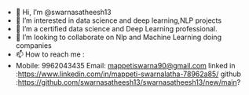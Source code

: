 - 👋 Hi, I’m @swarnasatheesh13
- 👀 I’m interested in data science and deep learning,NLP projects
- 🌱 I’m a certified data science and Deep Learning professional.
- 💞️ I’m looking to collaborate on Nlp and Machine Learning doing companies
- 📫 How to reach me :
- Mobile: 9962043435
Email: mappetiswarna90@gmail.com
linked in :https://www.linkedin.com/in/mappeti-swarnalatha-78962a85/
github :https://github.com/swarnasatheesh13/swarnasatheesh13/new/main?

<!---
swarnasatheesh13/swarnasatheesh13 is a ✨ special ✨ repository because its `README.md` (this file) appears on your GitHub profile.
You can click the Preview link to take a look at your changes.
--->
